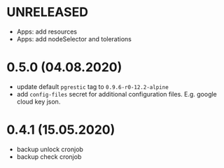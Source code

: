 # UNRELEASED
- Apps: add resources
- Apps: add nodeSelector and tolerations

# 0.5.0 (04.08.2020)
- update default `pgrestic` tag to `0.9.6-r0-12.2-alpine`
- add `config-files` secret for additional configuration files. E.g. google cloud key json.

# 0.4.1 (15.05.2020)
- backup unlock cronjob
- backup check cronjob
